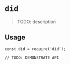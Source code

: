 # `did`

> TODO: description

## Usage

```
const did = require('did');

// TODO: DEMONSTRATE API
```
